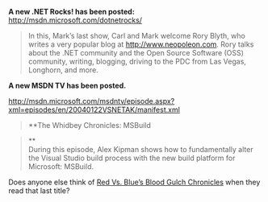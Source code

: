**A new .NET Rocks! has been posted:** <http://msdn.microsoft.com/dotnetrocks/>

> In this, Mark&#8217;s last show, Carl and Mark welcome Rory Blyth, who writes a very popular blog at http://www.neopoleon.com. Rory talks about the .NET community and the Open Source Software (OSS) community, writing, blogging, driving to the PDC from Las Vegas, Longhorn, and more. 

**A new MSDN TV has been posted.**
  
<http://msdn.microsoft.com/msdntv/episode.aspx?xml=episodes/en/20040122VSNETAK/manifest.xml>

> **The Whidbey Chronicles: MSBuild
  
>**   
> During this episode, Alex Kipman shows how to fundamentally alter the Visual Studio build process with the new build platform for Microsoft: MSBuild. 

Does anyone else think of [Red Vs. Blue&#8217;s Blood Gulch Chronicles](http://www.redvsblue.com/bloodgulch.shtml) when they read that last title?